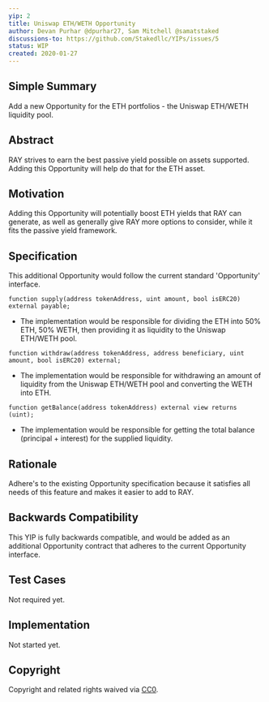 ```yaml
---
yip: 2
title: Uniswap ETH/WETH Opportunity
author: Devan Purhar @dpurhar27, Sam Mitchell @samatstaked
discussions-to: https://github.com/Stakedllc/YIPs/issues/5
status: WIP
created: 2020-01-27
---
```


<!--You can leave these HTML comments in your merged YIP and delete the visible duplicate text guides, they will not appear and may be helpful to refer to if you edit it again. This is the suggested template for new YIPs. Note that an YIP number will be assigned by an editor. When opening a pull request to submit your YIP, please use an abbreviated title in the filename, `yip-draft_title_abbrev.md`. The title should be 44 characters or less.-->
## Simple Summary
<!--"If you can't explain it simply, you don't understand it well enough." Provide a simplified and layman-accessible explanation of the YIP.-->
Add a new Opportunity for the ETH portfolios - the Uniswap ETH/WETH liquidity pool.

## Abstract
<!--A short (~200 word) description of the technical issue being addressed.-->
RAY strives to earn the best passive yield possible on assets supported. Adding this Opportunity will help do that for the ETH asset.

## Motivation
<!--The motivation is critical for YIPs that want to change the RAY protocol. It should clearly explain why the existing protocol specification is inadequate to address the problem that the YIP solves. YIP submissions without sufficient motivation may be rejected outright.-->
Adding this Opportunity will potentially boost ETH yields that RAY can generate, as well as generally give RAY more options to consider, while it fits the passive yield framework. 

## Specification
<!--The technical specification should describe the syntax and semantics of any new feature.-->
This additional Opportunity would follow the current standard 'Opportunity' interface.

`function supply(address tokenAddress, uint amount, bool isERC20) external payable;`
- The implementation would be responsible for dividing the ETH into 50% ETH, 50% WETH, then providing it as liquidity to the Uniswap ETH/WETH pool.

`function withdraw(address tokenAddress, address beneficiary, uint amount, bool isERC20) external;`
- The implementation would be responsible for withdrawing an amount of liquidity from the Uniswap ETH/WETH pool and converting the WETH into ETH.

`function getBalance(address tokenAddress) external view returns (uint);`
- The implementation would be responsible for getting the total balance (principal + interest) for the supplied liquidity.

## Rationale
<!--The rationale fleshes out the specification by describing what motivated the design and why particular design decisions were made. It should describe alternate designs that were considered and related work, e.g. how the feature is supported in other languages. The rationale may also provide evidence of consensus within the community, and should discuss important objections or concerns raised during discussion.-->
Adhere's to the existing Opportunity specification because it satisfies all needs of this feature and makes it easier to add to RAY.

## Backwards Compatibility
<!--All YIPs that introduce backwards incompatibilities must include a section describing these incompatibilities and their severity. The YIP must explain how the author proposes to deal with these incompatibilities. YIP submissions without a sufficient backwards compatibility treatise may be rejected outright.-->
This YIP is fully backwards compatible, and would be added as an additional Opportunity contract that adheres to the current Opportunity interface.

## Test Cases
Not required yet.

## Implementation
<!--The implementations must be completed before any YIP is given status "Final", but it need not be completed before the YIP is accepted. While there is merit to the approach of reaching consensus on the specification and rationale before writing code, the principle of "rough consensus and running code" is still useful when it comes to resolving many discussions of API details.-->
Not started yet.

## Copyright
Copyright and related rights waived via [CC0](https://creativecommons.org/publicdomain/zero/1.0/).

